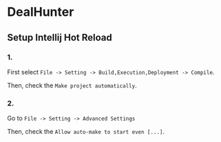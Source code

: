 # DealHunter

## Setup Intellij Hot Reload

### 1.

First select `File -> Setting -> Build,Execution,Deployment -> Compile`.

Then, check the `Make project automatically`.

### 2.

Go to `File -> Setting -> Advanced Settings`

Then, check the `Allow auto-make to start even [...]`.